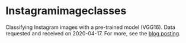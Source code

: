 # Instagramimageclasses

Classifying Instagram images with a pre-trained model (VGG16). Data requested and received on 2020-04-17. For more, see the [blog posting](http://tuijasonkkila.fi/blog/2020/04/classifying-instagram-images-and-other-housekeeping/).
